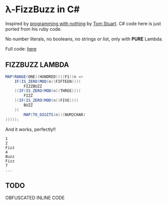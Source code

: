 # λ-FizzBuzz in C#

Inspired by [programming with nothing](https://codon.com/programming-with-nothing) by [Tom Stuart](https://github.com/tomstuart).
C# code here is just ported from his ruby code.

No number literals, no booleans, no strings or list, only with **PURE** Lambda.

Full code: [here](/FizzBuzzFromLambdaCalculus/Program.cs)

## FIZZBUZZ LAMBDA

```csharp
MAP(RANGE(ONE)(HUNDRED))((F1)(n =>
    IF(IS_ZERO(MOD(n)(FIFTEEN)))(
        FIZZBUZZ
    )(IF(IS_ZERO(MOD(n)(THREE)))(
        FIZZ
    )(IF(IS_ZERO(MOD(n)(FIVE)))(
        BUZZ
    )(
        MAP(TO_DIGITS(n))(NUM2CHAR)
)))));
```

And it works, perfectly!!

```
1
2
Fizz
4
Buzz
Fizz
7
...
```

## TODO

OBFUSCATED INLINE CODE
